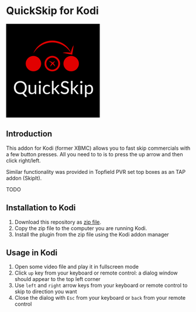 # QuickSkip for Kodi 

<img src="icon.png" alt="QuickSkip logo"/>

## Introduction

This addon for Kodi (former XBMC) allows you to fast skip commercials with a few button presses. All you need to to is to press the up arrow and then click right/left.

Similar functionality was provided in Topfield PVR set top boxes as an TAP addon (SkipIt).

TODO

## Installation to Kodi

1. Download this repository as [zip file](https://github.com/mvestola/plugin.video.quick.skip/archive/master.zip).
1. Copy the zip file to the computer you are running Kodi.
1. Install the plugin from the zip file using the Kodi addon manager

## Usage in Kodi

1. Open some video file and play it in fullscreen mode
1. Click `up` key from your keyboard or remote control: a dialog window should appear to the top left corner
1. Use `left` and `right` arrow keys from your keyboard or remote control to skip to direction you want
1. Close the dialog with `Esc` from your keyboard or `back` from your remote control